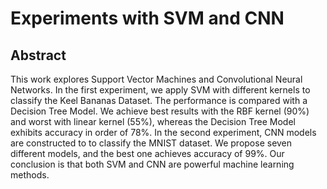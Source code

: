 # Experiments with SVM and CNN

## Abstract

This work explores Support Vector Machines and Convolutional Neural Networks. In the first experiment, we apply SVM with different kernels to classify the Keel Bananas Dataset.
The performance is compared with a Decision Tree Model. We achieve best results with the RBF kernel (90%) and worst with linear kernel (55%), whereas the Decision Tree Model exhibits
accuracy in order of 78%. In the second experiment, CNN models are constructed to to classify the MNIST dataset. We propose seven different models, and the best one achieves accuracy of
99%. Our conclusion is that both SVM and CNN are powerful machine learning methods.
